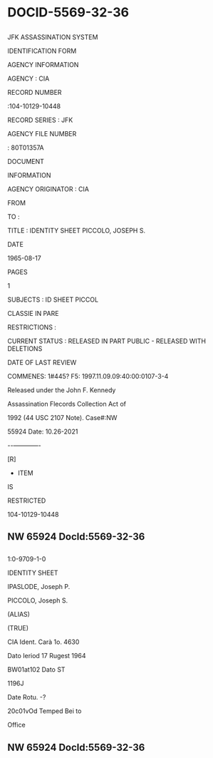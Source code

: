 # DOCID-5569-32-36

##
JFK ASSASSINATION SYSTEM

IDENTIFICATION FORM

AGENCY INFORMATION

AGENCY : CIA

RECORD NUMBER

:104-10129-10448

RECORD SERIES : JFK

AGENCY FILE NUMBER

: 80T01357A

DOCUMENT

INFORMATION

AGENCY ORIGINATOR : CIA

FROM

TO :

TITLE : IDENTITY SHEET PICCOLO, JOSEPH S.

DATE

1965-08-17

PAGES

1

SUBJECTS : ID SHEET PICCOL

CLASSIE IN PARE

RESTRICTIONS :

CURRENT STATUS : RELEASED IN PART PUBLIC - RELEASED WITH DELETIONS

DATE OF LAST REVIEW

COMMENES: 1#445? F5: 1997.11.09.09:40:00:0107-3-4

Released under the John F. Kennedy

Assassination Flecords Collection Act of

1992 (44 USC 2107 Note). Case#:NW

55924 Date: 10.26-2021

--————-

[R]

- ITEM

IS

RESTRICTED

104-10129-10448

NW 65924 Docld:5569-32-36
---

##
1:0-9709-1-0

IDENTITY SHEET

IPASLODE, Joseph P.

PICCOLO, Joseph S.

(ALIAS)

(TRUE)

CIA Ident. Carà 1o. 4630

Dato Ieriod 17 Rugest 1964

BW01at102 Dato ST

1196J

Date Rotu. -?

20c01vOd Temped Bei to

Office

NW 65924 Docld:5569-32-36
---

